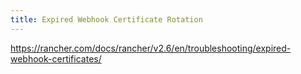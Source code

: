 ```yaml
---
title: Expired Webhook Certificate Rotation
---
```


https://rancher.com/docs/rancher/v2.6/en/troubleshooting/expired-webhook-certificates/
